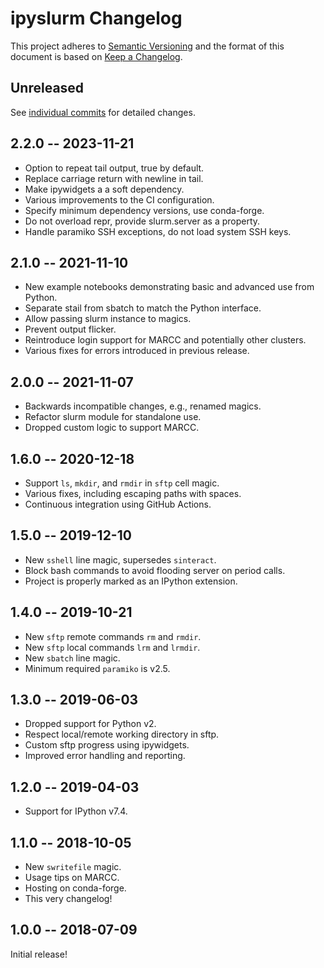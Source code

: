 # ipyslurm Changelog

This project adheres to [Semantic Versioning](http://semver.org/spec/v2.0.0.html)
and the format of this document is based on [Keep a Changelog](http://keepachangelog.com/en/1.0.0/).

## Unreleased

See [individual commits](https://github.com/auneri/ipyslurm/compare/v2.2.0...main) for detailed changes.

## 2.2.0 -- 2023-11-21

* Option to repeat tail output, true by default.
* Replace carriage return with newline in tail.
* Make ipywidgets a a soft dependency.
* Various improvements to the CI configuration.
* Specify minimum dependency versions, use conda-forge.
* Do not overload repr, provide slurm.server as a property.
* Handle paramiko SSH exceptions, do not load system SSH keys.

## 2.1.0 -- 2021-11-10

* New example notebooks demonstrating basic and advanced use from Python.
* Separate stail from sbatch to match the Python interface.
* Allow passing slurm instance to magics.
* Prevent output flicker.
* Reintroduce login support for MARCC and potentially other clusters.
* Various fixes for errors introduced in previous release.

## 2.0.0 -- 2021-11-07

* Backwards incompatible changes, e.g., renamed magics.
* Refactor slurm module for standalone use.
* Dropped custom logic to support MARCC.

## 1.6.0 -- 2020-12-18

* Support `ls`, `mkdir`, and `rmdir` in `sftp` cell magic.
* Various fixes, including escaping paths with spaces.
* Continuous integration using GitHub Actions.

## 1.5.0 -- 2019-12-10

* New `sshell` line magic, supersedes `sinteract`.
* Block bash commands to avoid flooding server on period calls.
* Project is properly marked as an IPython extension.

## 1.4.0 -- 2019-10-21

* New `sftp` remote commands `rm` and `rmdir`.
* New `sftp` local commands `lrm` and `lrmdir`.
* New `sbatch` line magic.
* Minimum required `paramiko` is v2.5.

## 1.3.0 -- 2019-06-03

* Dropped support for Python v2.
* Respect local/remote working directory in sftp.
* Custom sftp progress using ipywidgets.
* Improved error handling and reporting.

## 1.2.0 -- 2019-04-03

* Support for IPython v7.4.

## 1.1.0 -- 2018-10-05

* New `swritefile` magic.
* Usage tips on MARCC.
* Hosting on conda-forge.
* This very changelog!

## 1.0.0 -- 2018-07-09

Initial release!
